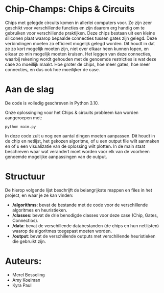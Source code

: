 # Chip-Champs: Chips & Circuits
Chips met gelegde circuits komen in allerlei computers voor. Ze zijn zeer geschikt voor verschillende functies en zijn daarom erg handig om te gebruiken voor verschillende praktijken. Deze chips bestaan uit een kleine siliconen plaat waarop bepaalde connecties tussen gates zijn gelegd. Deze verbindingen moeten zo efficient mogelijk gelegd worden. Dit houdt in dat ze zo kort mogelijk moeten zijn, niet over elkaar heen kunnen lopen, en elkaar zo min mogelijk moeten kruisen. Het leggen van deze connecties, waarbij rekening wordt gehouden met de genoemde restricties is wat deze case zo moeillijk maakt. Hoe groter de chips, hoe meer gates, hoe meer connecties, en dus ook hoe moeilijker de case.

# Aan de slag
De code is volledig geschreven in Python 3.10.

Onze oplossinging voor het Chips & circuits probleem kan worden aangeroepen met:

```python main.py```

In deze code zult u nog een aantal dingen moeten aanpassen. Dit houdt in de chip en netlijst, het gekozen algoritme, of u een output file wilt aanmaken en of u een visualizatie van de oplossing wilt plotten. In de main staat beschreven waar wat verandert moet worden voor elk van de voorheen genoemde mogelijke aanpassingen van de output.

# Structuur
De hierop volgende lijst beschrijft de belangrijkste mappen en files in het project, en waar je ze kan vinden:
- **/algorithms**: bevat de bestande met de code voor de verschillende algoritmes en heuristieken.
- **/classes**: bevat de drie benodigde classes voor deze case (Chip, Gates, Connectios).
- **/data**: bevat de verschillende databestanden (de chips en hun netlijsten) waarop de algoritmes toegepast moeten worden.
- **/output**: bevat de verschillende outputs met verschillende heuristieken die gebruikt zijn.

# Auteurs:
- Merel Besseling
- Amy Koelman
- Kyra Paul
